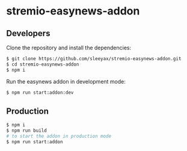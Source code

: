 # stremio-easynews-addon

## Developers

Clone the repository and install the dependencies:

```bash
$ git clone https://github.com/sleeyax/stremio-easynews-addon.git
$ cd stremio-easynews-addon
$ npm i
```

Run the easynews addon in development mode:

```bash
$ npm run start:addon:dev
```

## Production

```bash
$ npm i
$ npm run build
# to start the addon in production mode
$ npm run start:addon
```
